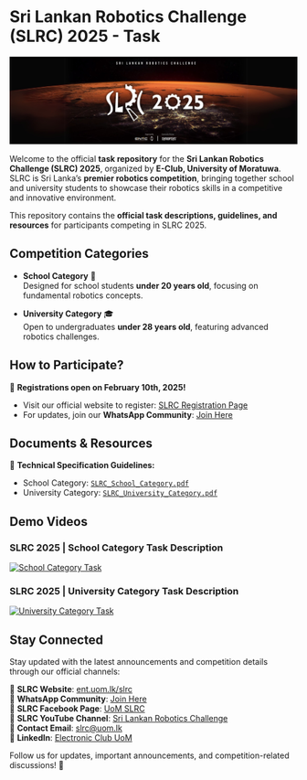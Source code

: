 # Sri Lankan Robotics Challenge (SLRC) 2025 - Task

<p align="center">
  <img src="assets/slrc_banner.png" alt="SLRC Banner" width="1000" height="auto">
</p>

Welcome to the official **task repository** for the **Sri Lankan Robotics Challenge (SLRC) 2025**, organized by **E-Club, University of Moratuwa**. SLRC is Sri Lanka’s **premier robotics competition**, bringing together school and university students to showcase their robotics skills in a competitive and innovative environment.  

This repository contains the **official task descriptions, guidelines, and resources** for participants competing in SLRC 2025.  

## Competition Categories
- **School Category** 🏫  
  Designed for school students **under 20 years old**, focusing on fundamental robotics concepts.
  
- **University Category** 🎓  
  Open to undergraduates **under 28 years old**, featuring advanced robotics challenges.

## How to Participate?
📢 **Registrations open on February 10th, 2025!**  
- Visit our official website to register: [SLRC Registration Page](https://ent.uom.lk/slrc/)  
- For updates, join our **WhatsApp Community**: [Join Here](https://chat.whatsapp.com/Hw05TgcbmuMIp2ofnunYWv)  

## Documents & Resources
📄 **Technical Specification Guidelines:**  
- School Category: [`SLRC_School_Category.pdf`](docs/SLRC_School_Category.pdf)  
- University Category: [`SLRC_University_Category.pdf`](docs/SLRC_University_Category.pdf)  

## Demo Videos
### SLRC 2025 | School Category Task Description
[![School Category Task](https://img.youtube.com/vi/DQRmmDT_8VM/0.jpg)](https://www.youtube.com/watch?v=DQRmmDT_8VM)

### SLRC 2025 | University Category Task Description
[![University Category Task](https://img.youtube.com/vi/ZWjGAakGAdY/0.jpg)](https://www.youtube.com/watch?v=ZWjGAakGAdY&t=13s)


## Stay Connected

Stay updated with the latest announcements and competition details through our official channels:

📌 **SLRC Website**: [ent.uom.lk/slrc](https://ent.uom.lk/slrc)  
📌 **WhatsApp Community**: [Join Here](https://chat.whatsapp.com/Hw05TgcbmuMIp2ofnunYWv)  
📌 **SLRC Facebook Page**: [UoM SLRC](https://facebook.com/UoM.SLRC)  
📌 **SLRC YouTube Channel**: [Sri Lankan Robotics Challenge](https://www.youtube.com/@srilankanroboticschallenge2341)  
📌 **Contact Email**: [slrc@uom.lk](mailto:slrc@uom.lk)  
📌 **LinkedIn**: [Electronic Club UoM](https://www.linkedin.com/company/electronic-club-uom/)  

Follow us for updates, important announcements, and competition-related discussions! 🚀  
